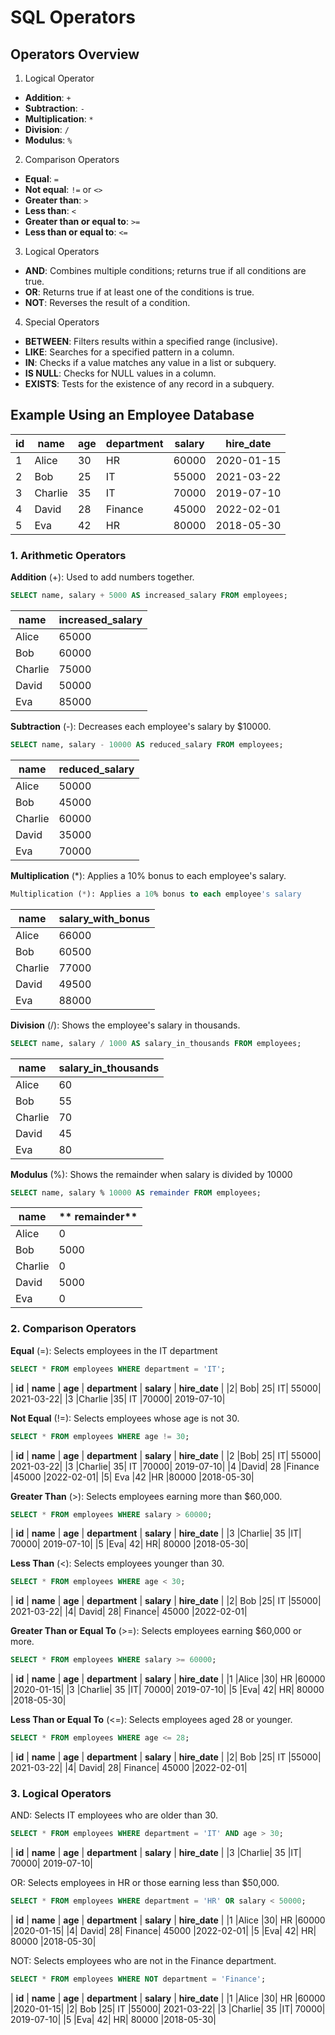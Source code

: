 # SQL Operators
## Operators Overview
1. Logical Operator 
- **Addition**: `+`
- **Subtraction**: `-`
- **Multiplication**: `*`
- **Division**: `/`
- **Modulus**: `%`

2. Comparison Operators 
- **Equal**: `=`
- **Not equal**: `!=` or `<>`
- **Greater than**: `>`
- **Less than**: `<`
- **Greater than or equal to**: `>=`
- **Less than or equal to**: `<=`

3. Logical Operators
- **AND**: Combines multiple conditions; returns true if all conditions are true.
- **OR**: Returns true if at least one of the conditions is true.
- **NOT**: Reverses the result of a condition.

4. Special Operators
- **BETWEEN**: Filters results within a specified range (inclusive).
- **LIKE**: Searches for a specified pattern in a column.
- **IN**: Checks if a value matches any value in a list or subquery.
- **IS NULL**: Checks for NULL values in a column.
- **EXISTS**: Tests for the existence of any record in a subquery.

## Example Using an Employee Database

| **id** | **name** | **age** | **department** | **salary** | **hire_date** |
|------------------|----------------|----------------|--------------------|----------------|------------|
| 1             | Alice           | 30            | HR                  | 60000     | 2020-01-15   |
| 2             | Bob           | 25            | IT                  | 55000     | 2021-03-22   |
| 3             | Charlie           | 35            | IT                  | 70000     | 2019-07-10   |
| 4             | David           | 28            | Finance                  | 45000     | 2022-02-01   |
| 5             | Eva           | 42            | HR                  | 80000     | 2018-05-30   |

### 1. Arithmetic Operators
**Addition** (+): Used to add numbers together.
```sql
SELECT name, salary + 5000 AS increased_salary FROM employees;
```
| **name** | **increased_salary** |
|----------------|------------|
|Alice|	65000|
|Bob|	60000|
|Charlie|	75000|
|David|	50000|
|Eva|	85000|

**Subtraction** (-): Decreases each employee's salary by $10000.
```sql
SELECT name, salary - 10000 AS reduced_salary FROM employees;
```
| **name** | **reduced_salary** |
|----------------|------------|
|Alice|	50000|
|Bob|	45000|
|Charlie|	60000|
|David|	35000|
|Eva|	70000|

**Multiplication** (*): Applies a 10% bonus to each employee's salary.
```sql
Multiplication (*): Applies a 10% bonus to each employee's salary
```
| **name** | **salary_with_bonus** |
|----------------|------------|
|Alice|	66000|
|Bob|	60500|
|Charlie|	77000|
|David|	49500|
|Eva|	88000|

**Division** (/): Shows the employee's salary in thousands.
```sql
SELECT name, salary / 1000 AS salary_in_thousands FROM employees;
```
| **name** | **salary_in_thousands** |
|----------------|------------|
|Alice|	60|
|Bob|	55|
|Charlie|	70|
|David|	45|
|Eva|	80|

**Modulus** (%): Shows the remainder when salary is divided by 10000
```sql
SELECT name, salary % 10000 AS remainder FROM employees;
```
| **name** | **	remainder** |
|----------------|------------|
|Alice|	0|
|Bob|	5000|
|Charlie|	0|
|David|	5000|
|Eva|	0|

### 2. Comparison Operators
**Equal** (=): Selects employees in the IT department
```sql
SELECT * FROM employees WHERE department = 'IT';
```
| **id** | **name** | **age** | **department** | **salary** | **hire_date** |
|2|	Bob|	25|	IT|	55000|	2021-03-22|
|3	|Charlie	|35|	IT	|70000|	2019-07-10|

**Not Equal** (!=): Selects employees whose age is not 30.
```sql
SELECT * FROM employees WHERE age != 30;
```
| **id** | **name** | **age** | **department** | **salary** | **hire_date** |
|2	|Bob|	25|	IT|	55000|	2021-03-22|
|3	|Charlie|	35|	IT	|70000|	2019-07-10|
|4	|David|	28	|Finance	|45000	|2022-02-01|
|5|	Eva	|42	|HR	|80000	|2018-05-30|

**Greater Than** (>): Selects employees earning more than $60,000.
```sql
SELECT * FROM employees WHERE salary > 60000;
```
| **id** | **name** | **age** | **department** | **salary** | **hire_date** |
|3	|Charlie|	35	|IT|	70000|	2019-07-10|
|5	|Eva|	42|	HR|	80000	|2018-05-30|

**Less Than** (<): Selects employees younger than 30.
```sql
SELECT * FROM employees WHERE age < 30;
```

| **id** | **name** | **age** | **department** | **salary** | **hire_date** |
|2|	Bob	|25|	IT	|55000|	2021-03-22|
|4|	David|	28|	Finance|	45000	|2022-02-01|

**Greater Than or Equal To** (>=): Selects employees earning $60,000 or more.
```sql
SELECT * FROM employees WHERE salary >= 60000;
```
| **id** | **name** | **age** | **department** | **salary** | **hire_date** |
|1	|Alice	|30|	HR	|60000	|2020-01-15|
|3	|Charlie|	35	|IT|	70000|	2019-07-10|
|5	|Eva|	42|	HR|	80000	|2018-05-30|

**Less Than or Equal To** (<=): Selects employees aged 28 or younger.
```sql
SELECT * FROM employees WHERE age <= 28;
```

| **id** | **name** | **age** | **department** | **salary** | **hire_date** |
|2|	Bob	|25|	IT	|55000|	2021-03-22|
|4|	David|	28|	Finance|	45000	|2022-02-01|

### 3. Logical Operators
AND: Selects IT employees who are older than 30.
```sql
SELECT * FROM employees WHERE department = 'IT' AND age > 30;
```

| **id** | **name** | **age** | **department** | **salary** | **hire_date** |
|3	|Charlie|	35	|IT|	70000|	2019-07-10|

OR: Selects employees in HR or those earning less than $50,000.
```sql
SELECT * FROM employees WHERE department = 'HR' OR salary < 50000;
```

| **id** | **name** | **age** | **department** | **salary** | **hire_date** |
|1	|Alice	|30|	HR	|60000	|2020-01-15|
|4|	David|	28|	Finance|	45000	|2022-02-01|
|5	|Eva|	42|	HR|	80000	|2018-05-30|

NOT: Selects employees who are not in the Finance department.
```sql
SELECT * FROM employees WHERE NOT department = 'Finance';
```

| **id** | **name** | **age** | **department** | **salary** | **hire_date** |
|1	|Alice	|30|	HR	|60000	|2020-01-15|
|2|	Bob	|25|	IT	|55000|	2021-03-22|
|3	|Charlie|	35	|IT|	70000|	2019-07-10|
|5	|Eva|	42|	HR|	80000	|2018-05-30|

